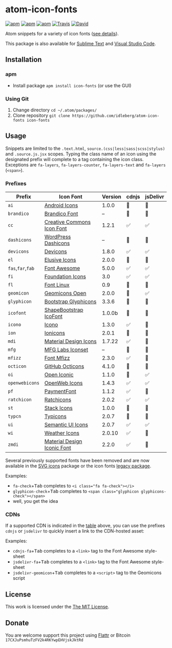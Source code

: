 # atom-icon-fonts

[![apm](https://img.shields.io/apm/l/icon-fonts.svg?style=flat-square)](https://atom.io/packages/icon-fonts)
[![apm](https://img.shields.io/apm/v/icon-fonts.svg?style=flat-square)](https://atom.io/packages/icon-fonts)
[![apm](https://img.shields.io/apm/dm/icon-fonts.svg?style=flat-square)](https://atom.io/packages/icon-fonts)
[![Travis](https://img.shields.io/travis/idleberg/atom-icon-fonts.svg?style=flat-square)](https://travis-ci.org/idleberg/atom-icon-fonts)
[![David](https://img.shields.io/david/dev/idleberg/atom-icon-fonts.svg?style=flat-square)](https://david-dm.org/idleberg/atom-icon-fonts?type=dev)

Atom snippets for a variety of icon fonts ([see details](https://github.com/idleberg/atom-icon-fonts#prefixes)).

This package is also available for [Sublime Text](https://github.com/idleberg/sublime-icon-fonts) and [Visual Studio Code](https://github.com/idleberg/vscode-icon-fonts).

## Installation

### apm

* Install package `apm install icon-fonts` (or use the GUI)

### Using Git

1. Change directory `cd ~/.atom/packages/`
2. Clone repository `git clone https://github.com/idleberg/atom-icon-fonts icon-fonts`

## Usage

Snippets are limited to the `.text.html`, `source.(css|less|sass|scss|stylus)` and `.source.js.jsx` scopes. Typing the class name of an icon using the designated prefix will complete to a tag containing the icon class. Exceptions are `fa-layers`, `fa-layers-counter`, `fa-layers-text` and `fa-layers` (`<span>`).

### Prefixes

Prefix            | Icon Font                           | Version | cdnjs | jsDelivr
------------------|-------------------------------------|---------|-------|---------
`ai`              | [Android Icons][ai]                 | 1.0.0   | 🚫    | 🚫
`brandico`        | [Brandico Font][brandico]           | –       | 🚫    | 🚫
`cc`              | [Creative Commons Icon Font][cc]    | 1.2.1   | ✅    | ✅
`dashicons`       | [WordPress Dashicons][dashicons]    | –       | 🚫    | 🚫
`devicons`        | [Devicons][devicons]                | 1.8.0   | ✅    | ✅
`el`              | [Elusive Icons][el]                 | 2.0.0   | 🚫    | 🚫
`fas`,`far`,`fab` | [Font Awesome][fa]                  | 5.0.0   | ✅    | ✅
`fi`              | [Foundation Icons][fi]              | 3.0     | ✅    | ✅
`fl`              | [Font Linux][fl]                    | 0.9     | 🚫    | 🚫
`geomicon`        | [Geomicons Open][geomicon]          | 2.0.0   | 🚫    | ✅
`glyphicon`       | [Bootstrap Glyphicons][glyphicon]   | 3.3.6   | 🚫    | 🚫
`icofont`         | [ShapeBootstrap IcoFont][icofont]   | 1.0.0b  | 🚫    | 🚫
`icono`           | [Icono][icono]                      | 1.3.0   | ✅    | 🚫
`ion`             | [Ionicons][ion]                     | 2.0.1   | 🚫    | 🚫
`mdi`             | [Material Design Icons][mdi]        | 1.7.22  | ✅    | 🚫
`mfg`             | [MFG Labs Iconset][mfg]             | –       | 🚫    | 🚫
`mfizz`           | [Font Mfizz][mfizz]                 | 2.3.0   | ✅    | 🚫
`octicon`         | [GitHub Octicons][octicon]          | 4.1.0   | 🚫    | 🚫
`oi`              | [Open Iconic][oi]                   | 1.1.0   | 🚫    | ✅
`openwebicons`    | [OpenWeb Icons][openwebicons]       | 1.4.3   | ✅    | ✅
`pf`              | [PaymentFont][pf]                   | 1.1.2   | ✅    | 🚫
`ratchicon`       | [Ratchicons][ratchicon]             | 2.0.2   | ✅    | ✅
`st`              | [Stack Icons][st]                   | 1.0.0   | 🚫    | 🚫
`typcn`           | [Typicons][typcn]                   | 2.0.7   | 🚫    | 🚫
`ui`              | [Semantic UI Icons][ui]             | 2.0.7   | ✅    | ✅
`wi`              | [Weather Icons][wi]                 | 2.0.10  | ✅    | 🚫
`zmdi`            | [Material Design Iconic Font][zmdi] | 2.2.0   | ✅    | 🚫

Several previously supported fonts have been removed and are now available in the [SVG icons](https://github.com/idleberg/atom-svg-icons) package or the icon fonts [legacy package](https://github.com/idleberg/atom-icon-fonts-legacy).

Examples:

* `fa-check`+<kbd>Tab</kbd> completes to `<i class="fa fa-check"></i>`
* `glyphicon-check`+<kbd>Tab</kbd> completes to `<span class="glyphicon glyphicons-check"></span>`
* well, you get the idea

### CDNs

If a supported CDN is indicated in the [table](#prefixes) above, you can use the prefixes `cdnjs` or `jsdelivr` to quickly insert a link to the CDN-hosted asset:

Examples:

* `cdnjs-fa`+<kbd>Tab</kbd> completes to a `<link>` tag to the Font Awesome style-sheet
* `jsdelivr-fa`+<kbd>Tab</kbd> completes to a `<link>` tag to the Font Awesome style-sheet
* `jsdelivr-geomicon`+<kbd>Tab</kbd> completes to a `<script>` tag to the Geomicons script

## License

This work is licensed under the [The MIT License](LICENSE.md).

## Donate

You are welcome support this project using [Flattr](https://flattr.com/submit/auto?user_id=idleberg&url=https://github.com/idleberg/atom-icon-fonts) or Bitcoin `17CXJuPsmhuTzFV2k4RKYwpEHVjskJktRd`

[ai]: http://www.androidicons.com
[brandico]: https://github.com/fontello/brandico.font
[cc]: https://github.com/cc-icons/cc-icons
[dashicons]: https://github.com/WordPress/dashicons
[devicons]: https://github.com/vorillaz/devicons
[el]: https://github.com/reduxframework/Elusive-Icons
[fa]: https://github.com/FortAwesome/Font-Awesome
[fi]: http://zurb.com/playground/foundation-icons
[fl]: https://github.com/Lukas-W/font-linux
[geomicon]: https://github.com/jxnblk/geomicons-open
[glyphicon]: https://getbootstrap.com/components/#glyphicons
[icofont]: http://icofont.com/
[icono]: https://github.com/saeedalipoor/icono
[ion]: https://github.com/driftyco/ionicons
[line]: http://www.elegantthemes.com/blog/resources/how-to-use-and-embed-an-icon-font-on-your-website
[mdi]: https://github.com/Templarian/MaterialDesign-Webfont
[mfg]: https://github.com/MfgLabs/mfglabs-iconset
[mfizz]: https://github.com/fizzed/font-mfizz
[octicon]: https://github.com/primer/octicons/tree/v4.1.0
[oi]: https://github.com/iconic/open-iconic
[openwebicons]: https://github.com/pfefferle/openwebicons
[pf]: https://github.com/vendocrat/PaymentFont
[ratchicon]: http://goratchet.com/components/#ratchicons
[st]: https://github.com/parkerbennett/stackicons
[typcn]: https://github.com/stephenhutchings/typicons.font
[ui]: http://semantic-ui.com/elements/icon.html
[wi]: https://github.com/erikflowers/weather-icons
[zmdi]: https://github.com/zavoloklom/material-design-iconic-font
